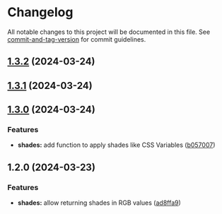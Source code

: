 # Changelog

All notable changes to this project will be documented in this file. See [commit-and-tag-version](https://github.com/absolute-version/commit-and-tag-version) for commit guidelines.

## [1.3.2](https://github.com/dantzjs/tailwind-shades/compare/v1.3.1...v1.3.2) (2024-03-24)

## [1.3.1](https://github.com/dantzjs/tailwind-shades/compare/v1.3.0...v1.3.1) (2024-03-24)

## [1.3.0](https://github.com/dantzjs/tailwind-shades/compare/v1.2.0...v1.3.0) (2024-03-24)


### Features

* **shades:** add function to apply shades like CSS Variables ([b057007](https://github.com/dantzjs/tailwind-shades/commit/b057007e6a2abff75ec4eb6353614273c847af0d))

## 1.2.0 (2024-03-23)


### Features

* **shades:** allow returning shades in RGB values ([ad8ffa9](https://github.com/dantzjs/tailwind-shades/commit/ad8ffa98c62e2d53e9dd74679b499ba73fc2d84a))
